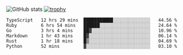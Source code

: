 ![GitHub stats](https://github-readme-stats.vercel.app/api?username=ksk001100&show_icons=true&theme=tokyonight)
[![trophy](https://github-profile-trophy.vercel.app/?username=ksk001100&theme=onedark)](https://github.com/ryo-ma/github-profile-trophy)

<!--START_SECTION:waka-->

```text
TypeScript   12 hrs 29 mins  ███████████░░░░░░░░░░░░░░   44.56 %
Ruby         6 hrs 54 mins   ██████░░░░░░░░░░░░░░░░░░░   24.64 %
Go           3 hrs 4 mins    ██▓░░░░░░░░░░░░░░░░░░░░░░   10.96 %
Markdown     1 hr 43 mins    █▓░░░░░░░░░░░░░░░░░░░░░░░   06.14 %
Rust         1 hr 18 mins    █▒░░░░░░░░░░░░░░░░░░░░░░░   04.69 %
Python       52 mins         ▓░░░░░░░░░░░░░░░░░░░░░░░░   03.10 %
```

<!--END_SECTION:waka-->
